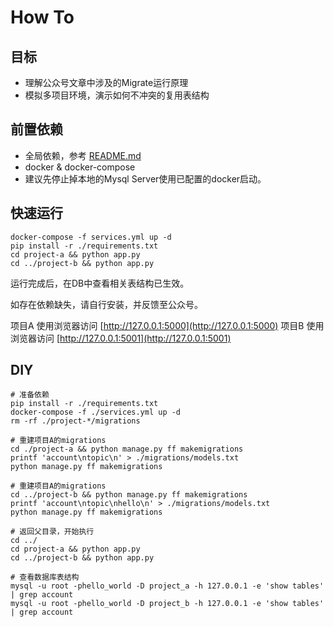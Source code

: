 How To
==============

目标
--------

- 理解公众号文章中涉及的Migrate运行原理
- 模拟多项目环境，演示如何不冲突的复用表结构


前置依赖
---------
- 全局依赖，参考 [README.md](../README.md)
- docker & docker-compose
- 建议先停止掉本地的Mysql Server使用已配置的docker启动。

快速运行
---------

```
docker-compose -f services.yml up -d
pip install -r ./requirements.txt
cd project-a && python app.py
cd ../project-b && python app.py
```

运行完成后，在DB中查看相关表结构已生效。

如存在依赖缺失，请自行安装，并反馈至公众号。

项目A 使用浏览器访问 [http://127.0.0.1:5000](http://127.0.0.1:5000)
项目B 使用浏览器访问 [http://127.0.0.1:5001](http://127.0.0.1:5001)


DIY
---------

```
# 准备依赖
pip install -r ./requirements.txt
docker-compose -f ./services.yml up -d
rm -rf ./project-*/migrations

# 重建项目A的migrations
cd ./project-a && python manage.py ff makemigrations
printf 'account\ntopic\n' > ./migrations/models.txt
python manage.py ff makemigrations

# 重建项目A的migrations
cd ../project-b && python manage.py ff makemigrations
printf 'account\ntopic\nhello\n' > ./migrations/models.txt
python manage.py ff makemigrations

# 返回父目录，开始执行
cd ../
cd project-a && python app.py
cd ../project-b && python app.py

# 查看数据库表结构
mysql -u root -phello_world -D project_a -h 127.0.0.1 -e 'show tables' | grep account
mysql -u root -phello_world -D project_b -h 127.0.0.1 -e 'show tables' | grep account
```

